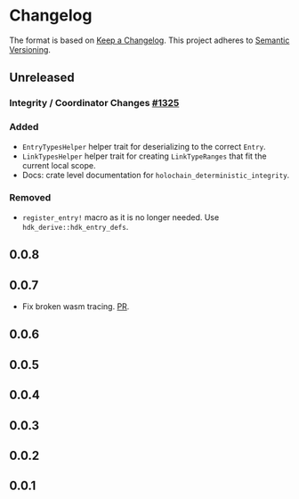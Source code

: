 # Changelog

The format is based on [Keep a Changelog](https://keepachangelog.com/en/1.0.0/). This project adheres to [Semantic Versioning](https://semver.org/spec/v2.0.0.html).

## Unreleased

### Integrity / Coordinator Changes [\#1325](https://github.com/holochain/holochain/pull/1325) 
### Added
- `EntryTypesHelper` helper trait for deserializing to the correct `Entry`.
- `LinkTypesHelper` helper trait for creating `LinkTypeRanges` that fit the current local scope.
- Docs: crate level documentation for `holochain_deterministic_integrity`.

### Removed
- `register_entry!` macro as it is no longer needed. Use `hdk_derive::hdk_entry_defs`.

## 0.0.8

## 0.0.7

- Fix broken wasm tracing. [PR](https://github.com/holochain/holochain/pull/1389).

## 0.0.6

## 0.0.5

## 0.0.4

## 0.0.3

## 0.0.2

## 0.0.1

